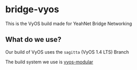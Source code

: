 # bridge-vyos
This is the VyOS build made for YeahNet Bridge Networking

## What do we use?
Our build of VyOS uses the `sagitta` (VyOS 1.4 LTS) Branch

The build system we use is [vyos-modular](https://github.com/jack-broadway/vyos-modular)

